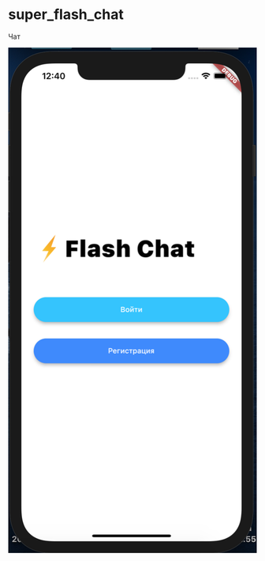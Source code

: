 # super_flash_chat

Чат

![alt text](https://github.com/Yamassi/super_flash_chat/blob/master/Chat%20Welcome.png)
